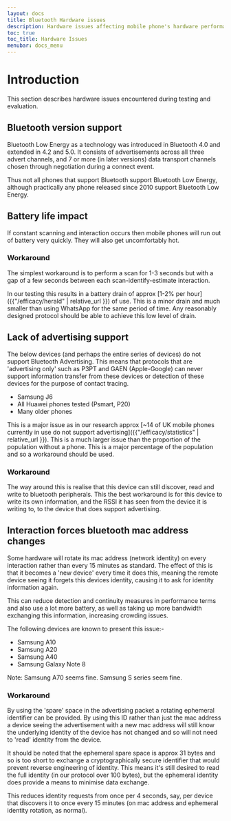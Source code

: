 ```yaml
---
layout: docs
title: Bluetooth Hardware issues
description: Hardware issues affecting mobile phone's hardware performance
toc: true
toc_title: Hardware Issues
menubar: docs_menu
---
```


# Introduction

This section describes hardware issues encountered during testing and
evaluation.

## Bluetooth version support

Bluetooth Low Energy as a technology was introduced in Bluetooth 4.0 and
extended in 4.2 and 5.0. It consists of advertisements across all three
advert channels, and 7 or more (in later versions) data transport channels
chosen through negotiation during a connect event.

Thus not all phones that support Bluetooth support Bluetooth Low Energy,
although practically any phone released since 2010 support Bluetooth Low
Energy.

## Battery life impact

If constant scanning and interaction occurs then mobile phones will run
out of battery very quickly. They will also get uncomfortably hot.

### Workaround

The simplest workaround is to perform a scan for 1-3 seconds but with a
gap of a few seconds between each scan-identify-estimate interaction.

In our testing this results in a battery drain of approx [1-2% per hour]({{"/efficacy/herald" | relative_url }}) of
use. This is a minor drain and much smaller than using WhatsApp for the
same period of time. Any reasonably designed protocol should be able to
achieve this low level of drain.

## Lack of advertising support

The below devices (and perhaps the entire series of devices) do not support
Bluetooth Advertising. This means that protocols that are 'advertising only'
such as P3PT and GAEN (Apple-Google) can never support information transfer
from these devices or detection of these devices for the purpose of contact
tracing.

- Samsung J6
- All Huawei phones tested (Psmart, P20)
- Many older phones

This is a major issue as in our research approx [~14 of UK mobile phones
currently in use do not support advertising]({{"/efficacy/statistics" | relative_url }}). This is a much
larger issue than the proportion of the population without a phone. This
is a major percentage of the population and so a workaround should be used.

### Workaround

The way around this is realise that this device can still discover, read and
write to bluetooth peripherals. This the best workaround is for this device
to write its own information, and the RSSI it has seen from the device it
is writing to, to the device that does support advertising.

## Interaction forces bluetooth mac address changes

Some hardware will rotate its mac address (network identity) on every interaction rather than
every 15 minutes as standard. The effect of this
is that it becomes a 'new device' every time it does this, meaning the remote device
seeing it forgets this devices identity, causing it to ask for identity information again.

This can reduce
detection and continuity measures in performance terms and also use a lot more battery, as well
as taking up more bandwidth exchanging this information, increasing crowding issues.

The following devices are known to present this issue:-

- Samsung A10
- Samsung A20
- Samsung A40
- Samsung Galaxy Note 8

Note: Samsung A70 seems fine. Samsung S series seem fine.

### Workaround

By using the 'spare' space in the advertising packet a rotating ephemeral identifier can be provided.
By using this ID rather than just the mac address a device seeing the advertisement with a new mac
address will still know the underlying identity of the device has not changed and so will not
need to 'read' identity from the device.

It should be noted that the ephemeral spare space is approx 31 bytes and so is too short to
exchange a cryptographically secure identifier that would prevent reverse engineering of identity.
This means it's still desired to read the full identity (in our protocol over 100 bytes), but
the ephemeral identity does provide a means to minimise data exchange.

This reduces identity requests from once per 4 seconds, say, per device that discovers it to once
every 15 minutes (on mac address and ephemeral identity rotation, as normal).
